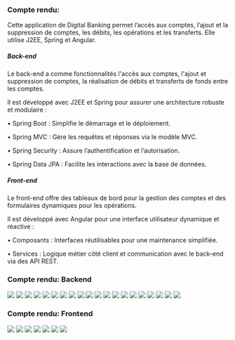 <h3> Compte rendu: </h3>

<h7> Cette application de Digital Banking permet l’accès aux comptes, l’ajout et la suppression de comptes, les débits, les opérations et les transferts. Elle utilise J2EE, Spring et Angular. </h7>
<h5> Back-end</h5>
<h7>Le back-end a comme fonctionnalités l'accès aux comptes, l'ajout et suppression de comptes, la réalisation de débits et transferts de fonds entre les comptes.</h7>

<h7>Il est développé avec J2EE et Spring pour assurer une architecture robuste et modulaire :</h7>

<h7>	•	Spring Boot : Simplifie le démarrage et le déploiement.</h7>

<h7>	•	Spring MVC : Gère les requêtes et réponses via le modèle MVC.</h7>

<h7>	•	Spring Security : Assure l’authentification et l’autorisation.</h7>

<h7>	•	Spring Data JPA : Facilite les interactions avec la base de données.</h7>

<h5> Front-end</h5>
<h7>Le front-end offre des tableaux de bord pour la gestion des comptes et des formulaires dynamiques pour les opérations.</h7>

<h7>Il est développé avec Angular pour une interface utilisateur dynamique et réactive :</h7>

<h7>	•	Composants : Interfaces réutilisables pour une maintenance simplifiée.</h7>

<h7>	•	Services : Logique métier côté client et communication avec le back-end via des API REST.</h7>



<h3> Compte rendu: Backend </h3>

<img src="captures/1.png">
<img src="captures/2.png">
<img src="captures/3.png">
<img src="captures/4.png">
<img src="captures/5.png">
<img src="captures/6.png">
<img src="captures/7.png">
<img src="captures/8.png">
<img src="captures/9.png">
<img src="captures/10.png">
<img src="captures/11.png">
<img src="captures/12.png">
<img src="captures/13.png">
<img src="captures/14.png">
<img src="captures/15.png">
<img src="captures/16.png">
<img src="captures/17.png">
<img src="captures/18.png">
<img src="captures/19.png">
<img src="captures/20.png">

<h3> Compte rendu: Frontend </h3>

<img src="captures/c10.png">
<img src="captures/c20.png">
<img src="captures/c30.png">
<img src="captures/c40.png">
<img src="captures/c50.png">
<img src="captures/c60.png">
<img src="captures/c70.png">
